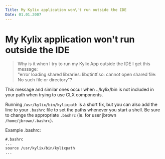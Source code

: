 ```yaml
---
Title: My Kylix application won\'t run outside the IDE
Date: 01.01.2007
---
```



My Kylix application won\'t run outside the IDE
===============================================

> Why is it when I try to run my Kylix App outside the IDE I get this
> message:  
> "error loading shared libraries: libqtintf.so: cannot open shared file:
> No such file or directory"?

This message and similar ones occur when ../kylix/bin is not included in
your path when trying to use CLX components.

Running
`/usr/kylix/bin/kylixpath` is a short fix, but you can also add the line
to your `.bashrc` file to set the paths whenever you start a shell. Be
sure to change the appropriate `.bashrc` (ie. for user jbrown
`/home/jbrown/.bashrc`).

Example .bashrc:

    #.bashrc
    ...
    source /usr/kylix/bin/kylixpath
    ...
